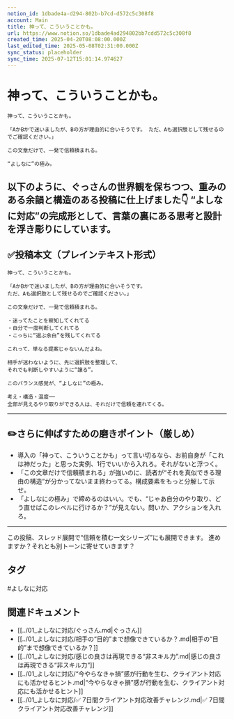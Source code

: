 ```yaml
---
notion_id: 1dbade4a-d294-802b-b7cd-d572c5c308f8
account: Main
title: 神って、こういうことかも。
url: https://www.notion.so/1dbade4ad294802bb7cdd572c5c308f8
created_time: 2025-04-20T08:08:00.000Z
last_edited_time: 2025-05-08T02:31:00.000Z
sync_status: placeholder
sync_time: 2025-07-12T15:01:14.974627
---
```

# 神って、こういうことかも。

```plain text
神って、こういうことかも。

「AかBかで迷いましたが、Bの方が理由的に合いそうです。 ただ、Aも選択肢として残せるのでご確認ください。」

この文章だけで、一発で信頼積まれる。

“よしなに”の極み。
```
以下のように、ぐっさんの世界観を保ちつつ、**重みのある余韻と構造のある投稿**に仕上げました👇
“よしなに対応”の完成形として、言葉の裏にある思考と設計を浮き彫りにしています。
---
## ✅投稿本文（プレインテキスト形式）
```plain text
神って、こういうことかも。

「AかBかで迷いましたが、Bの方が理由的に合いそうです。
ただ、Aも選択肢として残せるのでご確認ください。」

この文章だけで、一発で信頼積まれる。

・迷ってたことを察知してくれてる
・自分で一度判断してくれてる
・こっちに“選ぶ余白”を残してくれてる

これって、単なる提案じゃないんだよね。

相手が迷わないように、先に選択肢を整理して、
それでも判断しやすいように“譲る”。

このバランス感覚が、“よしなに”の極み。

考え・構造・温度──
全部が見えるやり取りができる人は、それだけで信頼を連れてくる。

```
---
## ✏️さらに伸ばすための磨きポイント（厳しめ）
- 導入の「神って、こういうことかも」って言い切るなら、お前自身が「これは神だった」と思った実例、1行でいいから入れろ。それがないと浮つく。
- 「この文章だけで信頼積まれる」が強いのに、読者が“それを真似できる理由の構造”が分かってないまま終わってる。構成要素をもっと分解して示せ。
- 「よしなにの極み」で締めるのはいい。でも、“じゃあ自分のやり取り、どう直せばこのレベルに行けるか？”が見えない。問いか、アクションを入れろ。
---
この投稿、スレッド展開で“信頼を積む一文シリーズ”にも展開できます。
進めますか？それとも別トーンに寄せていきます？

## タグ

#よしなに対応 

## 関連ドキュメント

- [[../01_よしなに対応/ぐっさん.md|ぐっさん]]
- [[../01_よしなに対応/相手の“目的”まで想像できているか？.md|相手の“目的”まで想像できているか？]]
- [[../01_よしなに対応/感じの良さは再現できる“非スキル力”.md|感じの良さは再現できる“非スキル力”]]
- [[../01_よしなに対応/“今やらなきゃ損”感が行動を生む、クライアント対応にも活かせるヒント.md|“今やらなきゃ損”感が行動を生む、クライアント対応にも活かせるヒント]]
- [[../01_よしなに対応/✅ 7日間クライアント対応改善チャレンジ.md|✅ 7日間クライアント対応改善チャレンジ]]
